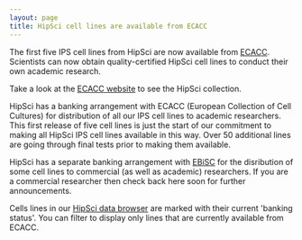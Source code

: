 ```yaml
---
layout: page
title: HipSci cell lines are available from ECACC
---
```


The first five IPS cell lines from HipSci are now available from [ECACC](https://www.phe-culturecollections.org.uk/products/celllines/hipsci/index.jsp).
Scientists can now obtain quality-certified HipSci cell lines to conduct their own
academic research.

Take a look at the [ECACC website](https://www.phe-culturecollections.org.uk/products/celllines/hipsci/index.jsp) to see the HipSci collection.

HipSci has a banking arrangement with
ECACC (European Collection of Cell Cultures) for distribution of all our
IPS cell lines to academic researchers. This first release of five cell
lines is just the start of our commitment to making all HipSci IPS cell lines
available in this way. Over 50 additional lines are going through final tests
prior to making them available.

HipSci has a separate banking arrangement with [EBiSC](http://www.ebisc.org/) for the disribution of
some cell lines to commercial (as well as academic) researchers. If you are a
commercial researcher then check back here soon for further announcements.

Cells lines in our [HipSci data browser]({{site.baseurl}}/lines) are marked
with their current 'banking status'. You can filter to display only lines that
are currently available from ECACC.
